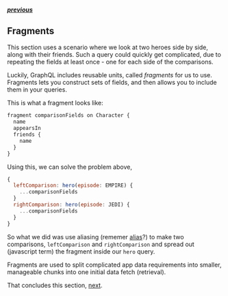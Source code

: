 ##### [previous][previous]

## Fragments

This section uses a scenario where we look at two heroes side by side, along with their friends. Such a query could quickly get complicated, due to repeating the fields at least once - one for each side of the comparisons.

Luckily, GraphQL includes reusable units, called _fragments_ for us to use. Fragments lets you construct sets of fields, and then allows you to include them in your queries.

This is what a fragment looks like:

```js
fragment comparisonFields on Character {
  name
  appearsIn
  friends {
    name
  }
}
```

Using this, we can solve the problem above,

```js
{
  leftComparison: hero(episode: EMPIRE) {
    ...comparisonFields
  }
  rightComparison: hero(episode: JEDI) {
    ...comparisonFields
  }
}
```

So what we did was use aliasing (rememer [alias][previous]?) to make two comparisons, `leftComparison` and `rightComparison` and spread out (javascript term) the fragment inside our `hero` query.

Fragments are used to split complicated app data requirements into smaller, manageable chunks into one initial data fetch (retrieval).

That concludes this section, [next][next].

[previous]: ./alias.md
[next]: ./operation-name.md
